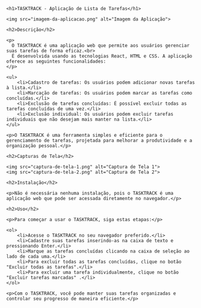 <!DOCTYPE html>
<html>

<head>
    <meta charset="UTF-8">
    <title>TASKTRACK - Aplicação de Lista de Tarefas</title>
</head>

<body>

    <h1>TASKTRACK - Aplicação de Lista de Tarefas</h1>

    <img src="imagem-da-aplicacao.png" alt="Imagem da Aplicação">

    <h2>Descrição</h2>

    <p>
      O TASKTRACK é uma aplicação web que permite aos usuários gerenciar suas tarefas de forma eficaz.<br>
      É desenvolvida usando as tecnologias React, HTML e CSS. A aplicação oferece as seguintes funcionalidades:
    </p>
    
    <ul>
        <li>Cadastro de tarefas: Os usuários podem adicionar novas tarefas à lista.</li>
        <li>Marcação de tarefas: Os usuários podem marcar as tarefas como concluídas.</li>
        <li>Exclusão de tarefas concluídas: É possível excluir todas as tarefas concluídas de uma vez.</li>
        <li>Exclusão individual: Os usuários podem excluir tarefas individuais que não desejam mais manter na lista.</li>
    </ul>

    <p>O TASKTRACK é uma ferramenta simples e eficiente para o gerenciamento de tarefas, projetada para melhorar a produtividade e a organização pessoal.</p>

    <h2>Capturas de Tela</h2>

    <img src="captura-de-tela-1.png" alt="Captura de Tela 1">
    <img src="captura-de-tela-2.png" alt="Captura de Tela 2">

    <h2>Instalação</h2>

    <p>Não é necessária nenhuma instalação, pois o TASKTRACK é uma aplicação web que pode ser acessada diretamente no navegador.</p>

    <h2>Uso</h2>

    <p>Para começar a usar o TASKTRACK, siga estas etapas:</p>

    <ol>
        <li>Acesse o TASKTRACK no seu navegador preferido.</li>
        <li>Cadastre suas tarefas inserindo-as na caixa de texto e pressionando Enter.</li>
        <li>Marque as tarefas concluídas clicando na caixa de seleção ao lado de cada uma.</li>
        <li>Para excluir todas as tarefas concluídas, clique no botão "Excluir todas as tarefas".</li>
        <li>Para excluir uma tarefa individualmente, clique no botão "Excluir tarefas marcadas" .</li>
    </ol>

    <p>Com o TASKTRACK, você pode manter suas tarefas organizadas e controlar seu progresso de maneira eficiente.</p>

</body>

</html>
